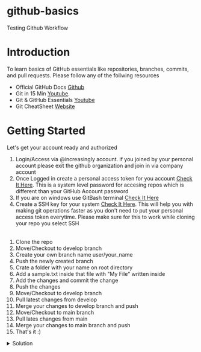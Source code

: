 # github-basics
Testing Github Workflow

# Introduction

To learn basics of GitHub essentials like repositories, branches, commits, and pull requests. Please follow any of the follwing resources

- Official GitHub Docs [Github](https://docs.github.com/en/get-started/quickstart/hello-world)
- Git in 15 Min [Youtube](https://www.youtube.com/watch?v=USjZcfj8yxE).
- Git & GitHub Essentials [Youtube](https://www.youtube.com/watch?v=RGOj5yH7evk)
- Git CheatSheet [Website](https://training.github.com/downloads/github-git-cheat-sheet/)

<div style='margin-top:2rem'></div>

# Getting Started

Let's get your account ready and authorized
1. Login/Access via @increasingly account. if you joined by your personal account please exit the github organization and join in via company account
2. Once Logged in create a personal access token for you  account [Check It Here](https://docs.github.com/en/authentication/keeping-your-account-and-data-secure/creating-a-personal-access-token). This is a system level password for accesing repos which is different than your GitHub Account password
3. If you are on windows use GitBash terminal [Check It Here](https://git-scm.com/downloads)
4. Create a SSH key for your system [Check It Here](https://docs.github.com/en/authentication/connecting-to-github-with-ssh/generating-a-new-ssh-key-and-adding-it-to-the-ssh-agent). This will help you with making git operations faster as you don't need to put your personal access token everytime.  Please make sure for this to work while cloning your repo you select SSH


<div style='margin-top:2rem'></div>

1. Clone the repo
2. Move/Checkout to develop branch
3. Create your own branch name user/your_name
4. Push the newly created branch
5. Crate a folder with your name on root directory
6. Add a sample.txt inside that file with "My File" written inside
7. Add the changes and commit the change
8. Push the changes
9. Move/Checkout to develop branch
10. Pull latest changes from develop
11. Merge your changes to develop branch and push
12. Move/Checkout to main branch
13. Pull lates changes from main
14. Merge your changes to main branch and push
15. That's it :)

<details>
  <summary>Solution</summary>

1. Clone the repo
```
git clone https://github.com/harsimran-increasingly/github-basics.git
```
2. Move/Checkout to develop branch
```
git checkout develop
```
3. Create your own branch name user/your_name
```
git checkout -b 'user/harsimran'
```
4. Push the newly created branch
```
git push --set-upstream origin user/harsimran
```
5. Crate a folder with your name on root directory
```
.
├── readme.md
├── harsimran
```
6. Add a sample.txt inside that file with "My File" written inside
```
.
├── readme.md
├── harsimran
│   ├── sample.txt
```
7. Add the changes and commit the change
```
git commit -m 'added my file'
```
8. Push the changes
```
git push
```
9. Move/Checkout to develop branch
```
git checkout develop
```
10. Pull latest changes from develop
```
git pull
```
11. Merge your changes to develop branch and push
```
git merge user/harsimran
git push
```
12. Move/Checkout to main branch
```
git checkout main
```
13. Pull lates changes from main
```
git pull
```
14. Merge your changes to main branch and push
```
git merge develop
git push
```
</details>
